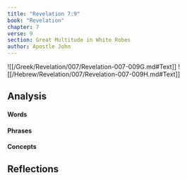 ```yaml
---
title: "Revelation 7:9"
book: "Revelation"
chapter: 7
verse: 9
section: Great Multitude in White Robes
author: Apostle John
---
```

![[/Greek/Revelation/007/Revelation-007-009G.md#Text]]
![[/Hebrew/Revelation/007/Revelation-007-009H.md#Text]]

## Analysis

#### Words

#### Phrases

#### Concepts

## Reflections
